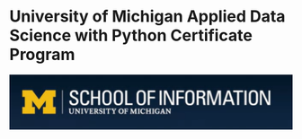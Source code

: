 # University of Michigan Applied Data Science with Python Certificate Program

<img src='Michigan.PNG'>  